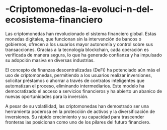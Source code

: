 # -Criptomonedas-la-evoluci-n-del-ecosistema-financiero
Las criptomonedas han revolucionado el sistema financiero global. Estas monedas digitales, que funcionan sin la intervención de bancos o gobiernos, ofrecen a los usuarios mayor autonomía y control sobre sus transacciones. Gracias a la tecnología blockchain, cada operación es verificada de manera segura, lo que ha generado confianza y ha impulsado su adopción masiva en diversas industrias.

El concepto de finanzas descentralizadas (DeFi) ha potenciado aún más el uso de criptomonedas, permitiendo a los usuarios realizar inversiones, solicitar préstamos o ahorrar a través de contratos inteligentes que automatizan el proceso, eliminando intermediarios. Este modelo ha democratizado el acceso a servicios financieros y ha abierto un abanico de nuevas oportunidades para la inversión.

A pesar de su volatilidad, las criptomonedas han demostrado ser una herramienta poderosa en la protección de activos y la diversificación de inversiones. Su rápido crecimiento y su capacidad para trascender fronteras las posicionan como uno de los pilares del futuro financiero.

